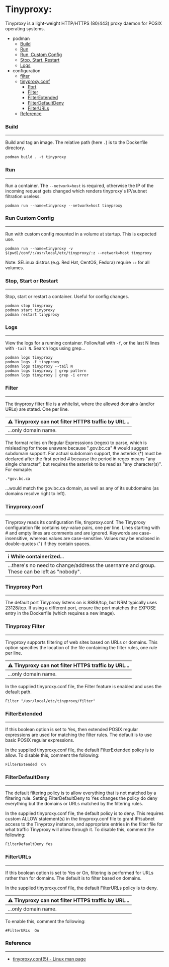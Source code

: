 # Tinyproxy:
Tinyproxy is a light-weight HTTP/HTTPS (80/443) proxy daemon for POSIX operating systems.

- podman
  - [Build](#build)
  - [Run](#run)
  - [Run, Custom Config](#run-custom-config)
  - [Stop, Start, Restart](#stop-start-or-restart)
  - [Logs](#logs)
- configuration
  - [filter](#filter)
   - [tinyproxy.conf](#tinyproxy.conf)
      - [Port](#tinyproxy-port)
      - [Filter](#tinyproxy-filter)   
      - [FilterExtended](#FilterExtended)   
      - [FilterDefaultDeny](#FilterDefaultDeny)
      - [FilterURLs](#FilterURLs)
  - [Reference](#reference)

### Build
---
Build and tag an image.  The relative path (here `.`) is to the Dockerfile directory.

```
podman build . -t tinyproxy
```

### Run
---
Run a container.  The `--network=host` is required, otherwise the IP of the incoming request gets changed which renders tinyproxy's IP/subnet filtration useless.

```
podman run --name=tinyproxy --network=host tinyproxy
```

### Run Custom Config
---
Run with custom config mounted in a volume at startup.  This is expected use.

```
podman run --name=tinyproxy -v $(pwd)/conf/:/usr/local/etc/tinyproxy/:z --network=host tinyproxy
```

Note: SELinux distros (e.g. Red Hat, CentOS, Fedora) require `:z` for all volumes.

### Stop, Start or Restart
---
Stop, start or restart a container.  Useful for config changes.

```
podman stop tinyproxy
podman start tinyproxy
podman restart tinyproxy
```

### Logs
---
View the logs for a running container.  Follow/tail with `-f`, or the last N lines with `-tail N`.  Search logs using grep...

```
podman logs tinyproxy
podman logs -f tinyproxy
podman logs tinyproxy --tail N
podman logs tinyproxy | grep pattern
podman logs tinyproxy | grep -i error
```

### Filter
---
The tinyproxy filter file is a whitelist, where the allowed domains (and/or URLs) are stated.  One per line. 

| :warning: **Tinyproxy can not filter HTTPS traffic by URL...** |
|---|
| ...only domain name. |

The format relies on Regular Expresssions (regex) to parse, which is misleading for those unaware because ".gov.bc.ca" # would suggest subdomain support.  For actual subdomain support, the asterisk (*) must be declared after the first period # because the period in regex means "any single character", but requires the asterisk to be read as "any character(s)". For exmaple:

````
.*gov.bc.ca
````

...would match the gov.bc.ca domain, as well as any of its subdomains (as domains resolve right to left). 

### Tinyproxy.conf
---
Tinyproxy reads its configuration file, tinyproxy.conf.  The Tinyproxy configuration file contains key-value pairs, one per line. Lines starting with # and empty lines are comments and are ignored. Keywords are case-insensitive, whereas values are case-sensitive. Values may be enclosed in double-quotes (") if they contain spaces.

| :information_source: **While containerized...** |
|:---|
| ...there's no need to change/address the username and group.  These can be left as "nobody". |

### Tinyproxy Port
---
The default port Tinyproxy listens on is 8888/tcp, but NRM typically uses 23128/tcp.  If using a different port, ensure the port matches the EXPOSE entry in the Dockerfile (which requires a new image).

### Tinyproxy Filter
---
Tinyproxy supports filtering of web sites based on URLs or domains. This option specifies the location of the file containing the filter rules, one rule per line.

| :warning: **Tinyproxy can not filter HTTPS traffic by URL...** |
|---| 
| ...only domain name. |

In the supplied tinyproxy.conf file, the Filter feature is enabled and uses the default path.

```
Filter "/usr/local/etc/tinyproxy/filter"
```

### FilterExtended
---
If this boolean option is set to Yes, then extended POSIX regular expressions are used for matching the filter rules. The default is to use basic POSIX regular expressions.

In the supplied tinyproxy.conf file, the default FilterExtended policy is to allow.  To disable this, comment the following:

```
FilterExtended  On
```

### FilterDefaultDeny
---
The default filtering policy is to allow everything that is not matched by a filtering rule. Setting FilterDefaultDeny to Yes changes the policy do deny everything but the domains or URLs matched by the filtering rules.

In the supplied tinyproxy.conf file, the default policy is to deny.  This requires custom ALLOW statement(s) in the tinyproxy.conf file to grant IP/subnet access to the Tinyproxy instance, and appropriate entries in the filter file for what traffic Tinyproxy will allow through it.  To disable this, comment the following:

```
FilterDefaultDeny Yes
```

### FilterURLs
---
If this boolean option is set to Yes or On, filtering is performed for URLs rather than for domains. The default is to filter based on domains.

In the supplied tinyproxy.conf file, the default FilterURLs policy is to deny.  

| :warning: Tinyproxy can not filter HTTPS traffic by URL... |
|---|
| ...only domain name. |

To enable this, comment the following:

```
#FilterURLs  On
```

### Reference
---
- [tinyproxy.conf(5) - Linux man page](https://linux.die.net/man/5/tinyproxy.conf)